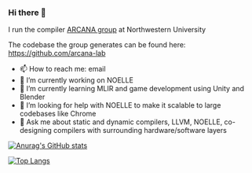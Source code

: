 ### Hi there 👋

<!--
**scampanoni/scampanoni** is a ✨ _special_ ✨ repository because its `README.md` (this file) appears on your GitHub profile.

Here are some ideas to get you started:
- 👯 I’m looking to collaborate on ...
- ⚡ Fun fact: ...
-->
I run the compiler [ARCANA group](https://users.cs.northwestern.edu/~simonec/Team.html#Current) at Northwestern University

The codebase the group generates can be found here: https://github.com/arcana-lab


- 📫 How to reach me: email
- 🔭 I’m currently working on NOELLE
- 🌱 I’m currently learning MLIR and game development using Unity and Blender
- 🤔 I’m looking for help with NOELLE to make it scalable to large codebases like Chrome
- 💬 Ask me about static and dynamic compilers, LLVM, NOELLE, co-designing compilers with surrounding hardware/software layers

[![Anurag's GitHub stats](https://github-readme-stats.vercel.app/api?username=scampanoni&count_private=true&show_icons=true)](https://github.com/anuraghazra/github-readme-stats)

[![Top Langs](https://github-readme-stats.vercel.app/api/top-langs/?username=scampanoni&layout=compact)](https://github.com/anuraghazra/github-readme-stats)
